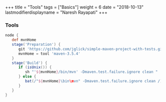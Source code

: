 +++
title = "Tools"
tags = ["Basics"]
weight = 6
date = "2018-10-13"
lastmodifierdisplayname = "Naresh Rayapati"
+++

### Tools

```groovy
node {
   def mvnHome
   stage('Preparation') { 
      git 'https://github.com/jglick/simple-maven-project-with-tests.git'
      mvnHome = tool 'maven-3.5.4'
   }
   stage('Build') {
      if (isUnix()) {
         sh "'${mvnHome}/bin/mvn' -Dmaven.test.failure.ignore clean "
      } else {
         bat(/"${mvnHome}\bin\mvn" -Dmaven.test.failure.ignore clean /)
      }
   }
}
```